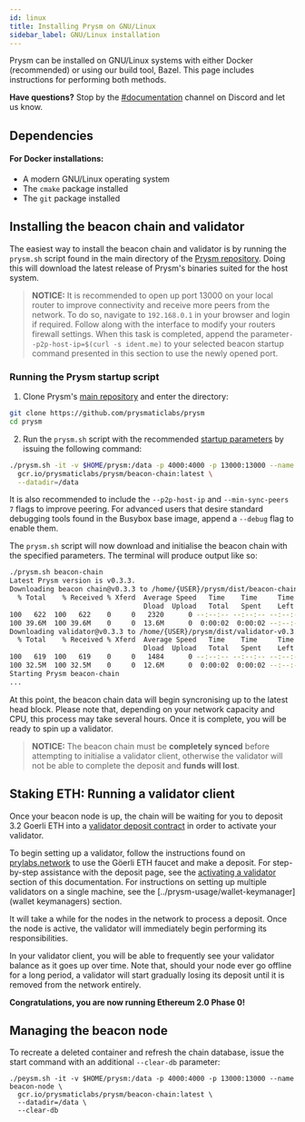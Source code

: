 ```yaml
---
id: linux
title: Installing Prysm on GNU/Linux
sidebar_label: GNU/Linux installation
---
```

Prysm can be installed on GNU/Linux systems with either Docker (recommended) or using our build tool, Bazel. This page includes instructions for performing both methods.

**Have questions?** Stop by the [#documentation](https://discord.gg/QQZMCgU) channel on Discord and let us know.

## Dependencies

#### **For Docker installations:**

* A modern GNU/Linux operating system
* The `cmake` package installed
* The `git` package installed

## Installing the beacon chain and validator

The easiest way to install the beacon chain and validator is by running the `prysm.sh` script found in the main directory of the [Prysm repository](https://github.com/prysmaticlabs/prysm). Doing this will download the latest release of Prysm's binaries suited for the host system. 

> **NOTICE:** It is recommended to open up port 13000 on your local router to improve connectivity and receive more peers from the network. To do so, navigate to `192.168.0.1` in your browser and login if required. Follow along with the interface to modify your routers firewall settings. When this task is completed, append the parameter`--p2p-host-ip=$(curl -s ident.me)` to your selected beacon startup command presented in this section to use the newly opened port.

### Running the Prysm startup script

1. Clone Prysm's [main repository](https://github.com/prysmaticlabs/prysm) and enter the directory:

```sh
git clone https://github.com/prysmaticlabs/prysm
cd prysm
```

2. Run the `prysm.sh` script with the recommended [startup parameters](../prysm-usage/parameters) by issuing the following command:

```sh
./prysm.sh -it -v $HOME/prysm:/data -p 4000:4000 -p 13000:13000 --name beacon-node \
  gcr.io/prysmaticlabs/prysm/beacon-chain:latest \
  --datadir=/data
```

It is also recommended to include the `--p2p-host-ip` and `--min-sync-peers 7` flags to improve peering. For advanced users that desire standard debugging tools found in the Busybox base image, append a `--debug` flag to enable them.

The `prysm.sh` script will now download and initialise the beacon chain with the specified parameters. The terminal will produce output like so:

```sh
./prysm.sh beacon-chain
Latest Prysm version is v0.3.3.
Downloading beacon chain@v0.3.3 to /home/{USER}/prysm/dist/beacon-chain-v0.3.3-linux-amd64 (automatically selected latest available version)
  % Total    % Received % Xferd  Average Speed   Time    Time     Time  Current
                                 Dload  Upload   Total   Spent    Left  Speed
100   622  100   622    0     0   2320      0 --:--:-- --:--:-- --:--:--  2312
100 39.6M  100 39.6M    0     0  13.6M      0  0:00:02  0:00:02 --:--:-- 20.4M
Downloading validator@v0.3.3 to /home/{USER}/prysm/dist/validator-v0.3.3-linux-amd64 (automatically selected latest available version)
  % Total    % Received % Xferd  Average Speed   Time    Time     Time  Current
                                 Dload  Upload   Total   Spent    Left  Speed
100   619  100   619    0     0   1484      0 --:--:-- --:--:-- --:--:--  1484
100 32.5M  100 32.5M    0     0  12.6M      0  0:00:02  0:00:02 --:--:-- 21.7M
Starting Prysm beacon-chain
...
```

At this point, the beacon chain data will begin syncronising up to the latest head block. Please note that, depending on your network capacity and CPU, this process may take several hours. Once it is complete, you will be ready to spin up a validator.

  > **NOTICE:** The beacon chain must be **completely synced** before attempting to initialise a validator client, otherwise the validator will not be able to complete the deposit and **funds will lost**.

## Staking ETH: Running a validator client

  Once your beacon node is up, the chain will be waiting for you to deposit 3.2 Goerli ETH into a [validator deposit contract](../how-prysm-works/validator-deposit-contract) in order to activate your validator.

  To begin setting up a validator, follow the instructions found on [prylabs.network](https://prylabs.network) to use the Göerli ETH faucet and make a deposit. For step-by-step assistance with the deposit page, see the [activating a validator ](../prysm-usage/activating-a-validator.md)section of this documentation. For instructions on setting up multiple validators on a single machine, see the [../prysm-usage/wallet-keymanager](wallet keymanagers) section.

  It will take a while for the nodes in the network to process a deposit. Once the node is active, the validator will immediately begin performing its responsibilities.

  In your validator client, you will be able to frequently see your validator balance as it goes up over time. Note that, should your node ever go offline for a long period, a validator will start gradually losing its deposit until it is removed from the network entirely.

  **Congratulations, you are now running Ethereum 2.0 Phase 0!**

  ## Managing the beacon node

  To recreate a deleted container and refresh the chain database, issue the start command with an additional `--clear-db` parameter:

  ```text
  ./peysm.sh -it -v $HOME/prysm:/data -p 4000:4000 -p 13000:13000 --name beacon-node \
    gcr.io/prysmaticlabs/prysm/beacon-chain:latest \
    --datadir=/data \
    --clear-db
  ```
